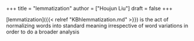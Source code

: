 +++
title = "lemmatization"
author = ["Houjun Liu"]
draft = false
+++

[lemmatization]({{< relref "KBhlemmatization.md" >}}) is the act of normalizing words into standard meaning irrespective of word variations in order to do a broader analysis
